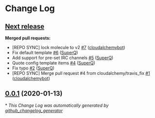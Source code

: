 # Change Log

## [**Next release**](https://galaxy.ansible.com/cloudalchemy/alertmanager-irc-relay)

**Merged pull requests:**

- \[REPO SYNC\] lock molecule to v2 [\#7](https://github.com/cloudalchemy/ansible-alertmanager-irc-relay/pull/7) ([cloudalchemybot](https://github.com/cloudalchemybot))
- Fix default template [\#6](https://github.com/cloudalchemy/ansible-alertmanager-irc-relay/pull/6) ([SuperQ](https://github.com/SuperQ))
- Add support for pre-set IRC channels [\#5](https://github.com/cloudalchemy/ansible-alertmanager-irc-relay/pull/5) ([SuperQ](https://github.com/SuperQ))
- Quote config template items [\#4](https://github.com/cloudalchemy/ansible-alertmanager-irc-relay/pull/4) ([SuperQ](https://github.com/SuperQ))
- Fix typo [\#2](https://github.com/cloudalchemy/ansible-alertmanager-irc-relay/pull/2) ([SuperQ](https://github.com/SuperQ))
- \[REPO SYNC\] Merge pull request \#4 from cloudalchemy/travis\_fix [\#1](https://github.com/cloudalchemy/ansible-alertmanager-irc-relay/pull/1) ([cloudalchemybot](https://github.com/cloudalchemybot))

## [0.0.1](https://galaxy.ansible.com/cloudalchemy/alertmanager-irc-relay) (2020-01-13)


\* *This Change Log was automatically generated by [github_changelog_generator](https://github.com/skywinder/Github-Changelog-Generator)*